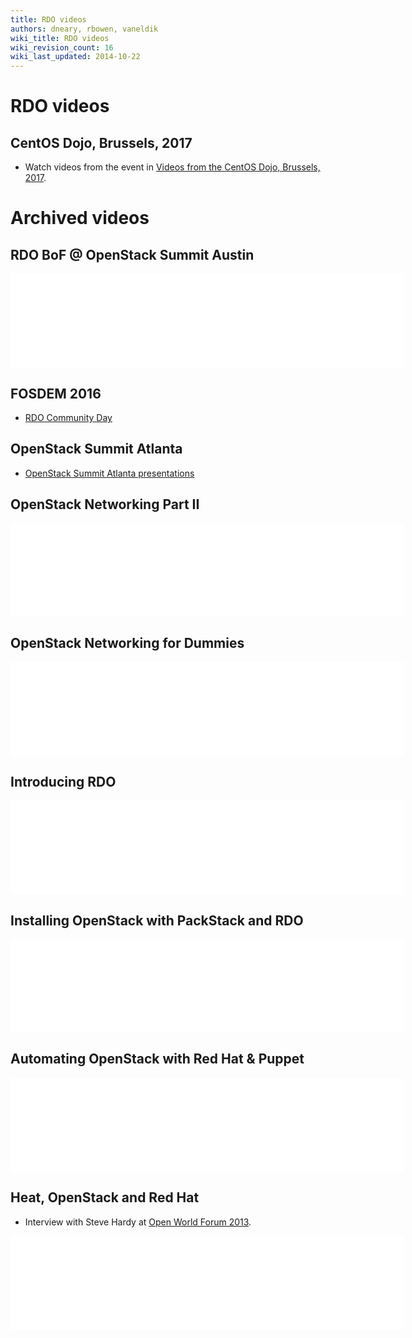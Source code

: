 ```yaml
---
title: RDO videos
authors: dneary, rbowen, vaneldik
wiki_title: RDO videos
wiki_revision_count: 16
wiki_last_updated: 2014-10-22
---
```


# RDO videos

## CentOS Dojo, Brussels, 2017

* Watch videos from the event in [Videos from the CentOS Dojo, Brussels, 2017](http://0.0.0.0:4567/blog/2017/02/centos-dojo-brussels-2017-videos/).

# Archived videos

## RDO BoF @ OpenStack Summit Austin

<iframe width="630" src="//youtube.com/embed/pmb3RA1GmGs" frameborder="0" align="center" allowfullscreen="true"> </iframe>

## FOSDEM 2016

*   [RDO Community Day](https://www.youtube.com/playlist?list=PL27cQhFqK1QwGg15Yd4jeZVLtuvyboGSi)

## OpenStack Summit Atlanta

*   [OpenStack Summit Atlanta presentations](https://www.openstack.org/summit/openstack-summit-atlanta-2014/session-videos/)

## OpenStack Networking Part II

<iframe width="630" src="//youtube.com/embed/wEa_8ESxPAY" frameborder="0" align="center" allowfullscreen="true"> </iframe>

## OpenStack Networking for Dummies

<iframe width="630" src="//youtube.com/embed/afImoFeuDnY" frameborder="0" align="center" allowfullscreen="true"> </iframe>

## Introducing RDO

<iframe width="630" src="//youtube.com/embed/OsQJmipzBYI" frameborder="0" align="center" allowfullscreen="true"> </iframe>

## Installing OpenStack with PackStack and RDO

<iframe width="630" src="//youtube.com/embed/ViVMQ70umq0" frameborder="0" align="center" allowfullscreen="true"> </iframe>

## Automating OpenStack with Red Hat & Puppet

<iframe width="630" src="//youtube.com/embed/P1dfxfbu3UA" frameborder="0" align="center" allowfullscreen="true"> </iframe>

## Heat, OpenStack and Red Hat

* Interview with Steve Hardy at [Open World Forum 2013](//www.openworldforum.org/en/).

<iframe width="630" src="//youtube.com/embed/I3V6MFUg3vk" frameborder="0" align="center" allowfullscreen="true"> </iframe>
